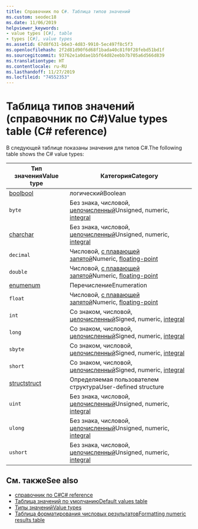 ```yaml
---
title: Справочник по C#. Таблица типов значений
ms.custom: seodec18
ms.date: 11/06/2019
helpviewer_keywords:
- value types [C#], table
- types [C#], value types
ms.assetid: 67d8f631-b6e3-4d83-9910-5ec497f8c5f3
ms.openlocfilehash: 2f2d81d90f6d68f1bada40c81f0f28febd51bd1f
ms.sourcegitcommit: 93762e1a0dae1b5f64d82eebb7b705a6d566d839
ms.translationtype: HT
ms.contentlocale: ru-RU
ms.lasthandoff: 11/27/2019
ms.locfileid: "74552353"
---
```

# <a name="value-types-table-c-reference"></a><span data-ttu-id="7c72b-102">Таблица типов значений (cправочник по C#)</span><span class="sxs-lookup"><span data-stu-id="7c72b-102">Value types table (C# reference)</span></span>

<span data-ttu-id="7c72b-103">В следующей таблице показаны значения для типов C#.</span><span class="sxs-lookup"><span data-stu-id="7c72b-103">The following table shows the C# value types:</span></span>

|<span data-ttu-id="7c72b-104">Тип значения</span><span class="sxs-lookup"><span data-stu-id="7c72b-104">Value type</span></span>|<span data-ttu-id="7c72b-105">Категория</span><span class="sxs-lookup"><span data-stu-id="7c72b-105">Category</span></span>|
|----------------|--------------|
|[<span data-ttu-id="7c72b-106">bool</span><span class="sxs-lookup"><span data-stu-id="7c72b-106">bool</span></span>](../builtin-types/bool.md)|<span data-ttu-id="7c72b-107">логический</span><span class="sxs-lookup"><span data-stu-id="7c72b-107">Boolean</span></span>|
|`byte`|<span data-ttu-id="7c72b-108">Без знака, числовой, [целочисленный](../builtin-types/integral-numeric-types.md)</span><span class="sxs-lookup"><span data-stu-id="7c72b-108">Unsigned, numeric, [integral](../builtin-types/integral-numeric-types.md)</span></span>|
|[<span data-ttu-id="7c72b-109">char</span><span class="sxs-lookup"><span data-stu-id="7c72b-109">char</span></span>](../builtin-types/char.md)|<span data-ttu-id="7c72b-110">Без знака, числовой, [целочисленный](../builtin-types/integral-numeric-types.md)</span><span class="sxs-lookup"><span data-stu-id="7c72b-110">Unsigned, numeric, [integral](../builtin-types/integral-numeric-types.md)</span></span>|
|`decimal`|<span data-ttu-id="7c72b-111">Числовой, [с плавающей запятой](../builtin-types/floating-point-numeric-types.md)</span><span class="sxs-lookup"><span data-stu-id="7c72b-111">Numeric, [floating-point](../builtin-types/floating-point-numeric-types.md)</span></span>|
|`double`|<span data-ttu-id="7c72b-112">Числовой, [с плавающей запятой](../builtin-types/floating-point-numeric-types.md)</span><span class="sxs-lookup"><span data-stu-id="7c72b-112">Numeric, [floating-point](../builtin-types/floating-point-numeric-types.md)</span></span>|
|[<span data-ttu-id="7c72b-113">enum</span><span class="sxs-lookup"><span data-stu-id="7c72b-113">enum</span></span>](enum.md)|<span data-ttu-id="7c72b-114">Перечисление</span><span class="sxs-lookup"><span data-stu-id="7c72b-114">Enumeration</span></span>|
|`float`|<span data-ttu-id="7c72b-115">Числовой, [с плавающей запятой](../builtin-types/floating-point-numeric-types.md)</span><span class="sxs-lookup"><span data-stu-id="7c72b-115">Numeric, [floating-point](../builtin-types/floating-point-numeric-types.md)</span></span>|
|`int`|<span data-ttu-id="7c72b-116">Со знаком, числовой, [целочисленный](../builtin-types/integral-numeric-types.md)</span><span class="sxs-lookup"><span data-stu-id="7c72b-116">Signed, numeric, [integral](../builtin-types/integral-numeric-types.md)</span></span>|
|`long`|<span data-ttu-id="7c72b-117">Со знаком, числовой, [целочисленный](../builtin-types/integral-numeric-types.md)</span><span class="sxs-lookup"><span data-stu-id="7c72b-117">Signed, numeric, [integral](../builtin-types/integral-numeric-types.md)</span></span>|
|`sbyte`|<span data-ttu-id="7c72b-118">Со знаком, числовой, [целочисленный](../builtin-types/integral-numeric-types.md)</span><span class="sxs-lookup"><span data-stu-id="7c72b-118">Signed, numeric, [integral](../builtin-types/integral-numeric-types.md)</span></span>|
|`short`|<span data-ttu-id="7c72b-119">Со знаком, числовой, [целочисленный](../builtin-types/integral-numeric-types.md)</span><span class="sxs-lookup"><span data-stu-id="7c72b-119">Signed, numeric, [integral](../builtin-types/integral-numeric-types.md)</span></span>|
|[<span data-ttu-id="7c72b-120">struct</span><span class="sxs-lookup"><span data-stu-id="7c72b-120">struct</span></span>](struct.md)|<span data-ttu-id="7c72b-121">Определяемая пользователем структура</span><span class="sxs-lookup"><span data-stu-id="7c72b-121">User-defined structure</span></span>|
|`uint`|<span data-ttu-id="7c72b-122">Без знака, числовой, [целочисленный](../builtin-types/integral-numeric-types.md)</span><span class="sxs-lookup"><span data-stu-id="7c72b-122">Unsigned, numeric, [integral](../builtin-types/integral-numeric-types.md)</span></span>|
|`ulong`|<span data-ttu-id="7c72b-123">Без знака, числовой, [целочисленный](../builtin-types/integral-numeric-types.md)</span><span class="sxs-lookup"><span data-stu-id="7c72b-123">Unsigned, numeric, [integral](../builtin-types/integral-numeric-types.md)</span></span>|
|`ushort`|<span data-ttu-id="7c72b-124">Без знака, числовой, [целочисленный](../builtin-types/integral-numeric-types.md)</span><span class="sxs-lookup"><span data-stu-id="7c72b-124">Unsigned, numeric, [integral](../builtin-types/integral-numeric-types.md)</span></span>|

## <a name="see-also"></a><span data-ttu-id="7c72b-125">См. также</span><span class="sxs-lookup"><span data-stu-id="7c72b-125">See also</span></span>

- [<span data-ttu-id="7c72b-126">справочник по C#</span><span class="sxs-lookup"><span data-stu-id="7c72b-126">C# reference</span></span>](../index.md)
- [<span data-ttu-id="7c72b-127">Таблица значений по умолчанию</span><span class="sxs-lookup"><span data-stu-id="7c72b-127">Default values table</span></span>](default-values-table.md)
- [<span data-ttu-id="7c72b-128">Типы значений</span><span class="sxs-lookup"><span data-stu-id="7c72b-128">Value types</span></span>](value-types.md)
- [<span data-ttu-id="7c72b-129">Таблица форматирования числовых результатов</span><span class="sxs-lookup"><span data-stu-id="7c72b-129">Formatting numeric results table</span></span>](formatting-numeric-results-table.md)
